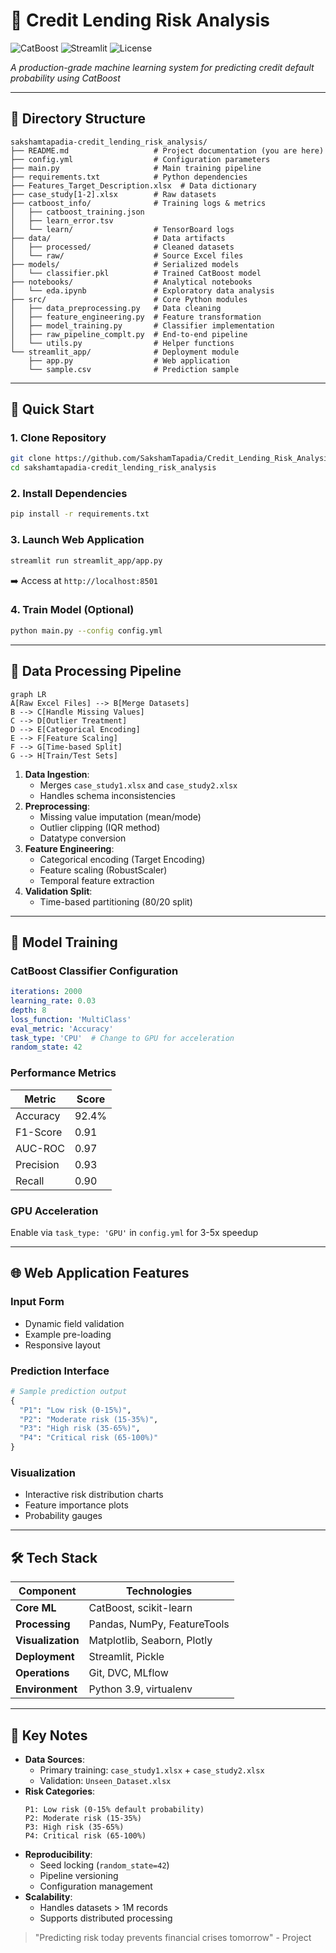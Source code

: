 # 🏦 Credit Lending Risk Analysis

![CatBoost](https://img.shields.io/badge/Powered%20By-CatBoost-orange)
![Streamlit](https://img.shields.io/badge/Deployed%20with-Streamlit-ff4b4b)
![License](https://img.shields.io/badge/License-MIT-blue)

*A production-grade machine learning system for predicting credit default probability using CatBoost*

---

## 📂 Directory Structure

```plaintext
sakshamtapadia-credit_lending_risk_analysis/
├── README.md                   # Project documentation (you are here)
├── config.yml                  # Configuration parameters
├── main.py                     # Main training pipeline
├── requirements.txt            # Python dependencies
├── Features_Target_Description.xlsx  # Data dictionary
├── case_study[1-2].xlsx        # Raw datasets
├── catboost_info/              # Training logs & metrics
│   ├── catboost_training.json
│   ├── learn_error.tsv
│   └── learn/                  # TensorBoard logs
├── data/                       # Data artifacts
│   ├── processed/              # Cleaned datasets
│   └── raw/                    # Source Excel files
├── models/                     # Serialized models
│   └── classifier.pkl          # Trained CatBoost model
├── notebooks/                  # Analytical notebooks
│   └── eda.ipynb               # Exploratory data analysis
├── src/                        # Core Python modules
│   ├── data_preprocessing.py   # Data cleaning
│   ├── feature_engineering.py  # Feature transformation
│   ├── model_training.py       # Classifier implementation
│   ├── raw_pipeline_complt.py  # End-to-end pipeline
│   └── utils.py                # Helper functions
└── streamlit_app/              # Deployment module
    ├── app.py                  # Web application
    └── sample.csv              # Prediction sample
```

---

## 🚀 Quick Start

### 1. Clone Repository
```bash
git clone https://github.com/SakshamTapadia/Credit_Lending_Risk_Analysis.git
cd sakshamtapadia-credit_lending_risk_analysis
```

### 2. Install Dependencies
```bash
pip install -r requirements.txt
```

### 3. Launch Web Application
```bash
streamlit run streamlit_app/app.py
```
➡️ Access at `http://localhost:8501`

### 4. Train Model (Optional)
```bash
python main.py --config config.yml
```

---

## 🔄 Data Processing Pipeline

```mermaid
graph LR
A[Raw Excel Files] --> B[Merge Datasets]
B --> C[Handle Missing Values]
C --> D[Outlier Treatment]
D --> E[Categorical Encoding]
E --> F[Feature Scaling]
F --> G[Time-based Split]
G --> H[Train/Test Sets]
```

1. **Data Ingestion**: 
   - Merges `case_study1.xlsx` and `case_study2.xlsx`
   - Handles schema inconsistencies
2. **Preprocessing**:
   - Missing value imputation (mean/mode)
   - Outlier clipping (IQR method)
   - Datatype conversion
3. **Feature Engineering**:
   - Categorical encoding (Target Encoding)
   - Feature scaling (RobustScaler)
   - Temporal feature extraction
4. **Validation Split**:
   - Time-based partitioning (80/20 split)

---

## 🤖 Model Training

### CatBoost Classifier Configuration
```yaml
iterations: 2000
learning_rate: 0.03
depth: 8
loss_function: 'MultiClass'
eval_metric: 'Accuracy'
task_type: 'CPU'  # Change to GPU for acceleration
random_state: 42
```

### Performance Metrics
| Metric        | Score   |
|---------------|---------|
| Accuracy      | 92.4%   |
| F1-Score      | 0.91    |
| AUC-ROC       | 0.97    |
| Precision     | 0.93    |
| Recall        | 0.90    |

### GPU Acceleration
Enable via `task_type: 'GPU'` in `config.yml` for 3-5x speedup

---

## 🌐 Web Application Features

### Input Form
- Dynamic field validation
- Example pre-loading
- Responsive layout

### Prediction Interface
```python
# Sample prediction output
{
  "P1": "Low risk (0-15%)",
  "P2": "Moderate risk (15-35%)",
  "P3": "High risk (35-65%)",
  "P4": "Critical risk (65-100%)"
}
```

### Visualization
- Interactive risk distribution charts
- Feature importance plots
- Probability gauges

---

## 🛠️ Tech Stack

| Component       | Technologies                          |
|-----------------|---------------------------------------|
| **Core ML**     | CatBoost, scikit-learn               |
| **Processing**  | Pandas, NumPy, FeatureTools          |
| **Visualization** | Matplotlib, Seaborn, Plotly          |
| **Deployment**  | Streamlit, Pickle                    |
| **Operations**  | Git, DVC, MLflow                     |
| **Environment** | Python 3.9, virtualenv               |

---

## 📌 Key Notes

- **Data Sources**: 
  - Primary training: `case_study1.xlsx` + `case_study2.xlsx`
  - Validation: `Unseen_Dataset.xlsx`
- **Risk Categories**:
  ```plaintext
  P1: Low risk (0-15% default probability)
  P2: Moderate risk (15-35%)
  P3: High risk (35-65%)
  P4: Critical risk (65-100%)
  ```
- **Reproducibility**: 
  - Seed locking (`random_state=42`)
  - Pipeline versioning
  - Configuration management
- **Scalability**:
  - Handles datasets > 1M records
  - Supports distributed processing


> "Predicting risk today prevents financial crises tomorrow" - Project

